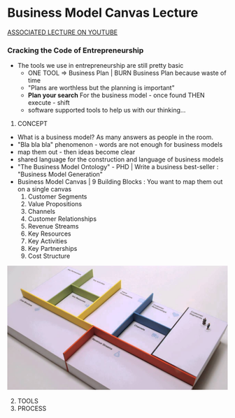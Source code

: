 # Business Model Canvas Lecture

[ASSOCIATED LECTURE ON YOUTUBE](https://www.youtube.com/watch?v=8GIbCg8NpBw)

### Cracking the Code of Entrepreneurship

+ The tools we use in entrepreneurship are still pretty basic
  - ONE TOOL => Business Plan | BURN Business Plan because waste of time
  - "Plans are worthless but the planning is important"
  - **Plan your search** For the business model - once found THEN execute - shift
  - software supported tools to help us with our thinking...

1. CONCEPT
  + What is a business model?  As many answers as people in the room.
  + "Bla bla bla" phenomenon - words are not enough for business models
  + map them out - then ideas become clear
  + shared language for the construction and language of business models
  + "The Business Model Ontology" - PHD | Write a business best-seller : "Business Model Generation"
  + Business Model Canvas | 9 Building Blocks : You want to map them out on a single canvas
    1. Customer Segments
	2. Value Propositions
	3. Channels
	4. Customer Relationships
	5. Revenue Streams
	6. Key Resources
	7. Key Activities
	8. Key Partnerships
	9. Cost Structure

![Business Canvas Image](bizcan.jpg)

2. TOOLS
3. PROCESS


